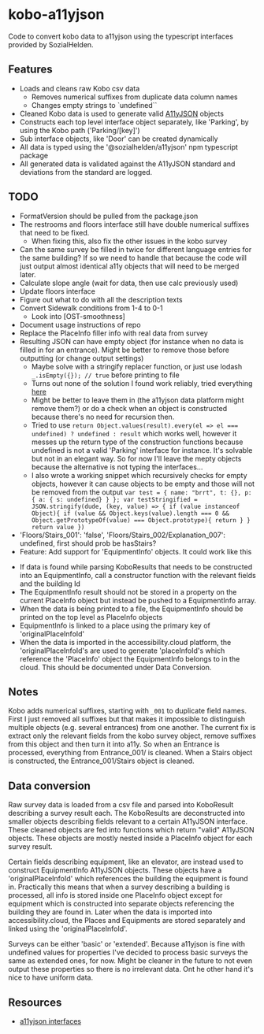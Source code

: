 # kobo-a11yjson
Code to convert kobo data to a11yjson using the typescript interfaces provided by SozialHelden.

## Features
- Loads and cleans raw Kobo csv data
  + Removes numerical suffixes from duplicate data column names
  + Changes empty strings to `undefined``
- Cleaned Kobo data is used to generate valid [A11yJSON](https://github.com/sozialhelden/a11yjson) objects
- Constructs each top level interface object separately, like 'Parking', by using the Kobo path ('Parking/[key]')
- Sub interface objects, like 'Door' can be created dynamically
- All data is typed using the '@sozialhelden/a11yjson' npm typescript package
- All generated data is validated against the A11yJSON standard and deviations from the standard are logged.

## TODO
- FormatVersion should be pulled from the package.json
- The restrooms and floors interface still have double numerical suffixes that need to be fixed.
  + When fixing this, also fix the other issues in the kobo survey
- Can the same survey be filled in twice for different language entries for the same building? If so we need to handle that because the code will just output almost identical a11y objects that will need to be merged later.
- Calculate slope angle (wait for data, then use calc previously used)
- Update floors interface
- Figure out what to do with all the description texts
- Convert Sidewalk conditions from 1-4 to 0-1
  + Look into [OST-smoothness]
- Document usage instructions of repo
- Replace the PlaceInfo filler info with real data from survey
- Resulting JSON can have empty object (for instance when no data is filled in for an entrance). Might be better to remove those before outputting (or change output settings)
  + Maybe solve with a stringify replacer function, or just use lodash `_.isEmpty({}); // true` before printing to file
  + Turns out none of the solution I found work reliably, tried everything [here](https://stackoverflow.com/questions/38275753/how-to-remove-empty-values-from-object-using-lodash)
  + Might be better to leave them in (the a11yjson data platform might remove them?) or do a check when an object is constructed because there's no need for recursion then.
  + Tried to use `return Object.values(result).every(el => el === undefined) ? undefined : result` which works well, however it messes up the return type of the construction functions because undefined is not a valid 'Parking' interface for instance. It's solvable but not in an elegant way. So for now I'll leave the mepty objects because the alternative is not typing the interfaces...
  + I also wrote a working snippet which recursively checks for empty objects, however it can cause objects to be empty and those will not be removed from the output ```var test = {
  name: "brrt", t: {}, p: { a: { s: undefined} }
};
var testStringified = JSON.stringify(dude, (key, value) => {
  if (value instanceof Object){
      if (value && Object.keys(value).length === 0 && Object.getPrototypeOf(value) === Object.prototype){
        return
      }
  }
  return value
})```
-   'Floors/Stairs_001': 'false', 'Floors/Stairs_002/Explanation_007': undefined, first should prob be hasStairs?
-   Feature: Add support for  'EquipmentInfo' objects. It could work like this
  +   If data is found while parsing KoboResults that needs to be constructed into an EquipmentInfo, call a constructor function with the relevant fields and the building Id
  +   The EquipmentInfo result should not be stored in a property on the current PlaceInfo object but instead be pushed to a EquipmentInfo array.
  +   When the data is being printed to a file, the EquipmentInfo should be printed on the top level as PlaceInfo objects
  +   EquipmentInfo is linked to a place using the primary key of 'originalPlaceInfoId'
  +   When the data is imported in the accessibility.cloud platform, the 'originalPlaceInfoId's are used to generate 'placeInfoId's which reference the 'PlaceInfo' object the EquipmentInfo belongs to in the cloud. This should be documented under Data Conversion.

## Notes
Kobo adds numerical suffixes, starting with `_001` to duplicate field names. First I just removed all suffixes but that makes it impossible to distinguish multiple objects (e.g. several entrances) from one another. The current fix is extract only the relevant fields from the kobo survey object, remove suffixes from this object and then turn it into a11y. So when an Entrance is processed, everything from Entrance_001/ is cleaned. When a Stairs object is constructed, the Entrance_001/Stairs object is cleaned.

## Data conversion
Raw survey data is loaded from a csv file and parsed into KoboResult describing a survey result each. The KoboResults are deconstructed into smaller objects describing fields relevant to a certain A11yJSON interface. These cleaned objects are fed into functions which return "valid" A11yJSON objects. These objects are mostly nested inside a PlaceInfo object for each survey result.

Certain fields describing equipment, like an elevator, are instead used to construct EquipmentInfo A11yJSON objects. These objects have a 'originalPlaceInfoId' which references the building the equipment is found in. Practically this means that when a survey describing a building is processed, all info is stored inside one PlaceInfo object except for equipment which is constructed into separate objects referencing the building they are found in.
Later when the data is imported into accessibility.cloud, the Places and Equipments are stored separately and linked using the 'originalPlaceInfoId'.

Surveys can be either 'basic' or 'extended'. Because a11yjson is fine with undefined values for properties I've decided to process basic surveys the same as extended ones, for now. Might be cleaner in the future to not even output these properties so there is no irrelevant data. Ont he other hand it's nice to have uniform data.

## Resources
- [a11yjson interfaces](https://github.com/sozialhelden/a11yjson/blob/main/docs/3-interfaces.md)